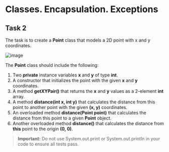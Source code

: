 # Classes. Encapsulation. Exceptions

## Task 2

The task is to create a **Point** class that models a 2D point with x and y coordinates.

![image](https://user-images.githubusercontent.com/61456363/168443472-b2507d4a-73da-470c-ba21-f25e18fdcaf9.png)

The **Point** class should include the following:

1. Two **private** instance variables **x** and **y** of type **int**.
2. A constructor that initializes the point with the given **x** and **y** coordinates.
3. A method **getXYPair()** that returns the **x** and **y** values as a 2-element **int** array.
4. A method **distance(int x, int y)** that calculates the distance from this point to another point with the given **(x, y)** coordinates.
5. An overloaded method **distance(Point point)** that calculates the distance from this point to a given **Point** object.
6. Another overloaded method **distance()** that calculates the distance from **this** point to the origin **(0, 0)**.

> **Important:** Do not use System.out.print or System.out.println in your code to ensure all tests pass.
